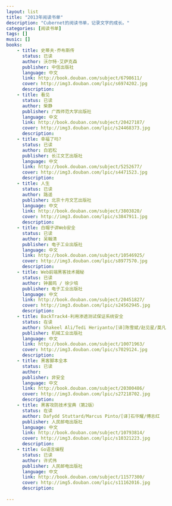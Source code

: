 ```yaml
---
layout: list
title: "2013年阅读书单"
description: "Cubernet的阅读书单，记录文字的成长。"
categories: [阅读书单]
tags: []
music: []
books:
    - title: 史蒂夫·乔布斯传
      status: 已读
      author: 沃尔特·艾萨克森  
      publisher: 中信出版社
      language: 中文
      link: http://book.douban.com/subject/6798611/
      cover: http://img3.douban.com/lpic/s6974202.jpg
      description:
    - title: 看见
      status: 已读
      author: 柴静    
      publisher: 广西师范大学出版社
      language: 中文
      link: http://book.douban.com/subject/20427187/
      cover: http://img3.douban.com/lpic/s24468373.jpg
      description: 
    - title: 幸福了吗?
      status: 已读
      author: 白岩松   
      publisher: 长江文艺出版社
      language: 中文
      link: http://book.douban.com/subject/5252677/
      cover: http://img3.douban.com/lpic/s4471523.jpg
      description:  
    - title: 人生
      status: 已读
      author: 路遥   
      publisher: 北京十月文艺出版社
      language: 中文
      link: http://book.douban.com/subject/3803820/
      cover: http://img3.douban.com/lpic/s3847911.jpg
      description:
    - title: 白帽子讲Web安全
      status: 已读
      author: 吴翰清 
      publisher: 电子工业出版社
      language: 中文
      link: http://book.douban.com/subject/10546925/
      cover: http://img3.douban.com/lpic/s8977570.jpg
      description: 
    - title: Web前端黑客技术揭秘
      status: 已读
      author: 钟晨鸣 / 徐少培
      publisher: 电子工业出版社
      language: 中文
      link: http://book.douban.com/subject/20451827/
      cover: http://img3.douban.com/lpic/s24562945.jpg
      description:
    - title: BackTrack4-利用渗透测试保证系统安全
      status: 在读
      author: Shakeel Ali/Tedi Heriyanto/[译]陈雪斌/赵见星/莫凡 
      publisher: 机械工业出版社
      language: 中文
      link: http://book.douban.com/subject/10071963/
      cover: http://img3.douban.com/lpic/s7029124.jpg
      description:
    - title: 黑客脚本全本
      status: 已读
      author: 
      publisher: 非安全
      language: 中文
      link: http://book.douban.com/subject/20300486/
      cover: http://img3.douban.com/lpic/s27218702.jpg
      description:
    - title: 黑客攻防技术宝典（第2版）
      status: 在读
      author: Dafydd Stuttard/Marcus Pinto/[译]石华耀/傅志红 
      publisher: 人民邮电出版社
      language: 中文
      link: http://book.douban.com/subject/10793814/
      cover: http://img3.douban.com/lpic/s10321223.jpg
      description:
    - title: Go语言编程
      status: 已读
      author: 许式伟  
      publisher: 人民邮电出版社
      language: 中文
      link: http://book.douban.com/subject/11577300/
      cover: http://img5.douban.com/lpic/s11162016.jpg
      description:
    
---
```



